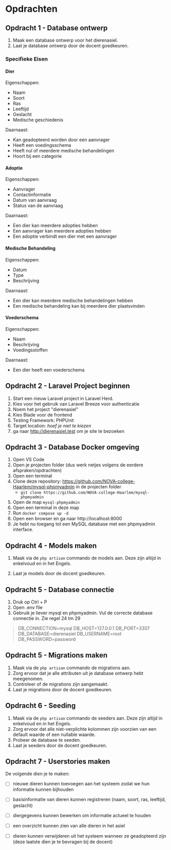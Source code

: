 # Opdrachten

## Opdracht 1 - Database ontwerp

1. Maak een database ontwerp voor het dierenasiel.
2. Laat je database ontwerp door de docent goedkeuren.

### Specifieke Eisen

#### Dier

Eigenschappen:
- Naam
- Soort
- Ras
- Leeftijd
- Geslacht
- Medische geschiedenis

Daarnaast:
- Kan geadopteerd worden door een aanvrager
- Heeft een voedingsschema
- Heeft nul of meerdere medische behandelingen
- Hoort bij een categorie


#### Adoptie

Eigenschappen:
- Aanvrager 
- Contactinformatie
- Datum van aanvraag
- Status van de aanvraag

Daarnaast:
- Een dier kan meerdere adopties hebben
- Een aanvrager kan meerdere adopties hebben
- Een adoptie verbindt een dier met een aanvrager

#### Medische Behandeling

Eigenschappen:
- Datum
- Type
- Beschrijving

Daarnaast:
- Een dier kan meerdere medische behandelingen hebben
- Een medische behandeling kan bij meerdere dier plaatsvinden

#### Voederschema

Eigenschappen:
- Naam
- Beschrijving
- Voedingsstoffen

Daarnaast:
- Een dier heeft een voederschema

## Opdracht 2 - Laravel Project beginnen

1. Start een nieuw Laravel project in Laravel Herd.
2. Kies voor het gebruik van Laravel Breeze voor authenticatie
3. Noem het project "dierenasiel"
4. Kies Blade voor de frontend
5. Testing Framework: PHPUnit
6. Target location: _hoef je niet te kiezen_
7. ga naar http://dierenasiel.test om je site te bezoeken

## Opdracht 3 - Database Docker omgeving

1. Open VS Code
2. Open je projecten folder (dus werk netjes volgens de eerdere afspraken/opdrachten)
3. Open een terminal
4. Clone deze repository: https://github.com/NOVA-college-Haarlem/mysql-phpmyadmin in de projecten folder
    - `git clone https://github.com/NOVA-college-Haarlem/mysql-phpmyadmin`
5. Open de map `mysql-phpmyadmin`
6. Open een terminal in deze map
7. Run `docker compose up -d`
8. Open een browser en ga naar http://localhost:8000
9. Je hebt nu toegang tot een MySQL database met een phpmyadmin interface.

## Opdracht 4 - Models maken

1. Maak via de `php artisan` commando de models aan. Deze zijn altijd in enkelvoud en in het Engels.

2. Laat je models door de docent goedkeuren.

## Opdracht 5 - Database connectie

1. Druk op Ctrl + P
2. Open .env file
3. Gebruik je liever mysql en phpmyadmin. Vul de correcte database connectie in. Zie regel 24 tm 29
> DB_CONNECTION=mysql
> DB_HOST=127.0.0.1
> DB_PORT=3307
> DB_DATABASE=dierenasiel
> DB_USERNAME=root
> DB_PASSWORD=password

## Opdracht 5 - Migrations maken

1. Maak via de `php artisan` commando de migrations aan. 
2. Zorg ervoor dat je alle attributen uit je database ontwerp hebt meegenomen.
3. Controleer of de migrations zijn aangemaakt.
4. Laat je migrations door de docent goedkeuren.

## Opdracht 6 - Seeding

1. Maak via de `php artisan` commando de seeders aan. Deze zijn altijd in enkelvoud en in het Engels.
2. Zorg ervoor dat alle niet-verplichte kolommen zijn voorzien van een default waarde of een nullable waarde.
3. Probeer de database te seeden.
4. Laat je seeders door de docent goedkeuren.

## Opdracht 7 - Userstories maken

De volgende dien je te maken:

- [ ] nieuwe dieren kunnen toevoegen aan het systeem zodat we hun informatie kunnen bijhouden
- [ ] basisinformatie van dieren kunnen registreren (naam, soort, ras, leeftijd, geslacht)
- [ ] diergegevens kunnen bewerken om informatie actueel te houden
- [ ] een overzicht kunnen zien van alle dieren in het asiel
- [ ] dieren kunnen verwijderen uit het systeem wanneer ze geadopteerd zijn (deze laatste dien je te bevragen bij de docent)


